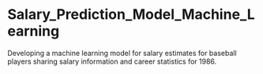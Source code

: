# Salary_Prediction_Model_Machine_Learning
Developing a machine learning model for salary estimates for baseball players sharing salary information and career statistics for 1986.
